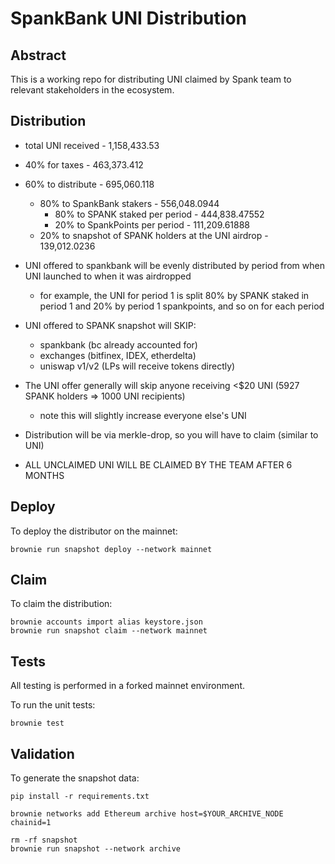 # SpankBank UNI Distribution

## Abstract

This is a working repo for distributing UNI claimed by Spank team to relevant stakeholders in the ecosystem.

## Distribution

- total UNI received - 1,158,433.53
- 40% for taxes - 463,373.412
- 60% to distribute - 695,060.118
    - 80% to SpankBank stakers - 556,048.0944
        - 80% to SPANK staked per period - 444,838.47552
        - 20% to SpankPoints per period - 111,209.61888
    - 20% to snapshot of SPANK holders at the UNI airdrop - 139,012.0236 

- UNI offered to spankbank will be evenly distributed by period from when UNI launched to when it was airdropped
  - for example, the UNI for period 1 is split 80% by SPANK staked in period 1 and 20% by period 1 spankpoints, and so on for each period

- UNI offered to SPANK snapshot will SKIP:
  - spankbank (bc already accounted for)
  - exchanges (bitfinex, IDEX, etherdelta)
  - uniswap v1/v2 (LPs will receive tokens directly)

- The UNI offer generally will skip anyone receiving <$20 UNI (5927 SPANK holders => 1000 UNI recipients) 
   - note this will slightly increase everyone else's UNI

- Distribution will be via merkle-drop, so you will have to claim (similar to UNI)
- ALL UNCLAIMED UNI WILL BE CLAIMED BY THE TEAM AFTER 6 MONTHS

## Deploy

To deploy the distributor on the mainnet:

```
brownie run snapshot deploy --network mainnet
```

## Claim

To claim the distribution:
```
brownie accounts import alias keystore.json
brownie run snapshot claim --network mainnet
```

## Tests

All testing is performed in a forked mainnet environment.

To run the unit tests:

```
brownie test
```

## Validation

To generate the snapshot data:

```
pip install -r requirements.txt

brownie networks add Ethereum archive host=$YOUR_ARCHIVE_NODE chainid=1

rm -rf snapshot
brownie run snapshot --network archive
```
